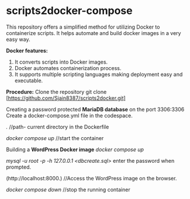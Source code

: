 # scripts2docker-compose

This repository offers a simplified method for utilizing Docker to containerize scripts. It helps automate and build docker images in a very easy way.

**Docker features:**
1. It converts scripts into Docker images.
2. Docker automates containerization process.
3. It supports multiple scripting languages making deployment easy and executable.

**Procedure:**
Clone the repository
git clone [https://github.com/Sjain8387/scripts2docker.git]

Creating a password protected **MariaDB database** on the port 3306:3306
Create a docker-compose.yml file in the codespace.

*.*            //path- current directory in the Dockerfile

*docker compose up*   //start the container

Building a **WordPress Docker image**
*docker compose up*

*mysql -u root -p -h 127.0.0.1 <dbcreate.sql>*
enter the password when prompted.

(http://localhost:8000.)         //Access the WordPress image on the browser.

*docker compose down*         //stop the running container




